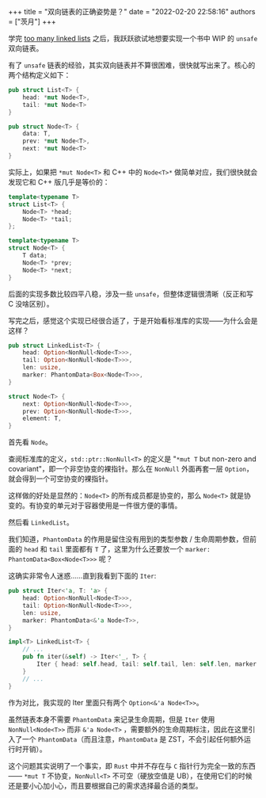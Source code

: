 +++
title = "双向链表的正确姿势是？"
date = "2022-02-20 22:58:16"
authors = ["茨月"]
+++

学完 [too many linked lists](https://rust-unofficial.github.io/too-many-lists/) 之后，我跃跃欲试地想要实现一个书中 WIP 的 `unsafe` 双向链表。

<!-- more -->

有了 `unsafe` 链表的经验，其实双向链表并不算很困难，很快就写出来了。核心的两个结构定义如下：

```rust
pub struct List<T> {
    head: *mut Node<T>,
    tail: *mut Node<T>
}

pub struct Node<T> {
    data: T,
    prev: *mut Node<T>,
    next: *mut Node<T>
}
```

实际上，如果把 `*mut Node<T>` 和 C++ 中的 `Node<T>*` 做简单对应，我们很快就会发现它和 C++ 版几乎是等价的：

```c++
template<typename T>
struct List<T> {
    Node<T> *head;
    Node<T> *tail;
};

template<typename T>
struct Node<T> {
    T data;
    Node<T> *prev;
    Node<T> *next;
}
```

后面的实现多数比较四平八稳，涉及一些 `unsafe`，但整体逻辑很清晰（反正和写 C 没啥区别）。

写完之后，感觉这个实现已经很合适了，于是开始看标准库的实现——为什么会是这样？

```rust
pub struct LinkedList<T> {
    head: Option<NonNull<Node<T>>>,
    tail: Option<NonNull<Node<T>>>,
    len: usize,
    marker: PhantomData<Box<Node<T>>>,
}

struct Node<T> {
    next: Option<NonNull<Node<T>>>,
    prev: Option<NonNull<Node<T>>>,
    element: T,
}
```

首先看 `Node`。

查阅标准库的定义，`std::ptr::NonNull<T>` 的定义是 "`*mut T` but non-zero and covariant"，即一个非空协变的裸指针。那么在 `NonNull` 外面再套一层 `Option`，就会得到一个可空协变的裸指针。

这样做的好处是显然的：`Node<T>` 的所有成员都是协变的，那么 `Node<T>` 就是协变的。有协变的单元对于容器使用是一件很方便的事情。

然后看 `LinkedList`。

我们知道，`PhantomData` 的作用是留住没有用到的类型参数 / 生命周期参数，但前面的 `head` 和 `tail` 里面都有 `T` 了，这里为什么还要放一个 `marker: PhantomData<Box<Node<T>>>` 呢？

这确实非常令人迷惑……直到我看到下面的 `Iter`:

```rust
pub struct Iter<'a, T: 'a> {
    head: Option<NonNull<Node<T>>>,
    tail: Option<NonNull<Node<T>>>,
    len: usize,
    marker: PhantomData<&'a Node<T>>,
}

impl<T> LinkedList<T> {
    // ...
    pub fn iter(&self) -> Iter<'_, T> {
        Iter { head: self.head, tail: self.tail, len: self.len, marker: PhantomData }
    }
    // ...
}
```

作为对比，我实现的 Iter 里面只有两个 `Option<&'a Node<T>>`。

虽然链表本身不需要 `PhantomData` 来记录生命周期，但是 `Iter` 使用 `NonNull<Node<T>>` 而非 `&'a Node<T>` ，需要额外的生命周期标注，因此在这里引入了一个 `PhantomData`（而且注意，`PhantomData` 是 ZST，不会引起任何额外运行时开销）。

这个问题其实说明了一个事实，即 `Rust` 中并不存在与 `C` 指针行为完全一致的东西—— `*mut T` 不协变，`NonNull<T>` 不可空（硬放空值是 UB），在使用它们的时候还是要小心加小心，而且要根据自己的需求选择最合适的类型。